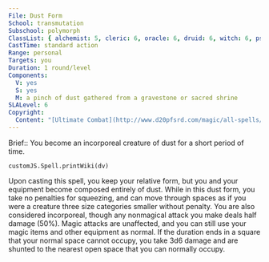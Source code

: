 ```yaml
---
File: Dust Form
School: transmutation
Subschool: polymorph
ClassList: { alchemist: 5, cleric: 6, oracle: 6, druid: 6, witch: 6, psychic: 6 }
CastTime: standard action
Range: personal
Targets: you
Duration: 1 round/level
Components:
  V: yes
  S: yes
  M: a pinch of dust gathered from a gravestone or sacred shrine
SLALevel: 6
Copyright:
  Content: "[Ultimate Combat](http://www.d20pfsrd.com/magic/all-spells/d/dust-form)"
---
```

Brief:: You become an incorporeal creature of dust for a short period of time.

```dataviewjs
customJS.Spell.printWiki(dv)
```

Upon casting this spell, you keep your relative form, but you and your equipment become composed entirely of dust. While in this dust form, you take no penalties for squeezing, and can move through spaces as if you were a creature three size categories smaller without penalty. You are also considered incorporeal, though any nonmagical attack you make deals half damage (50%). Magic attacks are unaffected, and you can still use your magic items and other equipment as normal.  If the duration ends in a square that your normal space cannot occupy, you take 3d6 damage and are shunted to the nearest open space that you can normally occupy.
